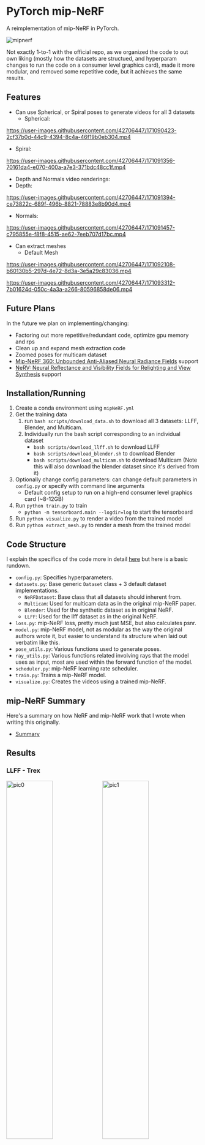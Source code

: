 # PyTorch mip-NeRF 

A reimplementation of mip-NeRF in PyTorch. 

![mipnerf](misc/images/nerfTomipnerf.png)

Not exactly 1-to-1 with the official repo, as we organized the code to out own liking (mostly how the datasets are structued, and hyperparam changes to run the code on a consumer level graphics card), made it more modular, and removed some repetitive code, but it achieves the same results.

## Features

* Can use Spherical, or Spiral poses to generate videos for all 3 datasets
  * Spherical:

https://user-images.githubusercontent.com/42706447/171090423-2cf37b0d-44c9-4394-8c4a-46f19b0eb304.mp4


  * Spiral:



https://user-images.githubusercontent.com/42706447/171091356-70161da4-e070-400a-a7e3-371bdc48cc1f.mp4



* Depth and Normals video renderings:
* Depth:

https://user-images.githubusercontent.com/42706447/171091394-ce73822c-689f-496b-8821-78883e8b90d4.mp4

* Normals:

https://user-images.githubusercontent.com/42706447/171091457-c795855e-f8f8-4515-ae62-7eeb707d17bc.mp4

* Can extract meshes
  * Default Mesh



https://user-images.githubusercontent.com/42706447/171092108-b60130b5-297d-4e72-8d3a-3e5a29c83036.mp4


https://user-images.githubusercontent.com/42706447/171093312-7b01624d-050c-4a3a-a266-80596858de06.mp4



## Future Plans

In the future we plan on implementing/changing:

* Factoring out more repetitive/redundant code, optimize gpu memory and rps
* Clean up and expand mesh extraction code
* Zoomed poses for multicam dataset
* [Mip-NeRF 360: Unbounded Anti-Aliased Neural Radiance Fields](https://jonbarron.info/mipnerf360/) support
* [NeRV: Neural Reflectance and Visibility Fields for Relighting and View Synthesis](https://pratulsrinivasan.github.io/nerv/) support

## Installation/Running

1. Create a conda environment using `mipNeRF.yml`
2. Get the training data
   1. run `bash scripts/download_data.sh` to download all 3 datasets: LLFF, Blender, and Multicam.
   2. Individually run the bash script corresponding to an individual dataset
         * `bash scripts/download_llff.sh` to download LLFF
         * `bash scripts/download_blender.sh` to download Blender
         * `bash scripts/download_multicam.sh` to download Multicam (Note this will also download the blender dataset since it's derived from it)
3. Optionally change config parameters: can change default parameters in `config.py` or specify with command line arguments
    * Default config setup to run on a high-end consumer level graphics card (~8-12GB)
4. Run `python train.py` to train
   * `python -m tensorboard.main --logdir=log` to start the tensorboard
5. Run `python visualize.py` to render a video from the trained model
6. Run `python extract_mesh.py` to render a mesh from the trained model

## Code Structure

I explain the specifics of the code more in detail [here](misc/Code.md) but here is a basic rundown.

* `config.py`: Specifies hyperparameters.
* `datasets.py`: Base generic `Dataset` class + 3 default dataset implementations.
  * `NeRFDataset`: Base class that all datasets should inherent from.
  * `Multicam`: Used for multicam data as in the original mip-NeRF paper.
  * `Blender`: Used for the synthetic dataset as in original NeRF.
  * `LLFF`: Used for the llff dataset as in the original NeRF.
* `loss.py`: mip-NeRF loss, pretty much just MSE, but also calculates psnr.
* `model.py`: mip-NeRF model, not as modular as the way the original authors wrote it, but easier to understand its structure when laid out verbatim like this.
* `pose_utils.py`: Various functions used to generate poses.
* `ray_utils.py`: Various functions related involving rays that the model uses as input, most are used within the forward function of the model.
* `scheduler.py`: mip-NeRF learning rate scheduler.
* `train.py`: Trains a mip-NeRF model.
* `visualize.py`: Creates the videos using a trained mip-NeRF.

## mip-NeRF Summary

Here's a summary on how NeRF and mip-NeRF work that I wrote when writing this originally.

* [Summary](misc/Summary.md)

## Results

### LLFF - Trex

<div>
   <img src="misc/results/trex/LR.png" alt="pic0" width="49%">
   <img src="misc/results/trex/Evaluation_PSNR.png" alt="pic1" width="49%">
</div>
<div>
   <img src="misc/results/trex/Train_Loss.png" alt="pic2" width="49%">
   <img src="misc/results/trex/Train_PSNR.png" alt="pic3" width="49%">
</div>

<br>
Video:
<br>


https://user-images.githubusercontent.com/42706447/171091718-13c57fb4-8cfe-4fe5-b430-93a630b58552.mp4



<br>
Depth:
<br>



https://user-images.githubusercontent.com/42706447/171092147-13b91f2f-b9b7-4137-92b2-9964c2539675.mp4



<br>
Normals:
<br>



https://user-images.githubusercontent.com/42706447/171093167-52c42b7d-4274-4b5c-904f-fd74ceb3d634.mp4



### Blender - Lego

<div>
   <img src="misc/results/lego/LR.png" alt="pic0" width="49%">
   <img src="misc/results/lego/Evaluation_PSNR.png" alt="pic1" width="49%">
</div>
<div>
   <img src="misc/results/lego/Train_Loss.png" alt="pic2" width="49%">
   <img src="misc/results/lego/Train_PSNR.png" alt="pic3" width="49%">
</div>
Video:
<br>

https://user-images.githubusercontent.com/42706447/171090423-2cf37b0d-44c9-4394-8c4a-46f19b0eb304.mp4

<br>
Depth:
<br>

https://user-images.githubusercontent.com/42706447/171091394-ce73822c-689f-496b-8821-78883e8b90d4.mp4

<br>
Normals:
<br>

https://user-images.githubusercontent.com/42706447/171091457-c795855e-f8f8-4515-ae62-7eeb707d17bc.mp4

### Multicam - Mic

<div>
   <img src="misc/results/mic/LR.png" alt="pic0" width="49%">
   <img src="misc/results/mic/Evaluation_PSNR.png" alt="pic1" width="49%">
</div>
<div>
   <img src="misc/results/mic/Train_Loss.png" alt="pic2" width="49%">
   <img src="misc/results/mic/Train_PSNR.png" alt="pic3" width="49%">
</div>
Video:
<br>



https://user-images.githubusercontent.com/42706447/171092321-093c2002-8d8d-4c59-bb12-d6075a8f320b.mp4


<br>
Depth:
<br>



https://user-images.githubusercontent.com/42706447/171092330-7625541f-f0f8-4f30-8016-64e6bed2085a.mp4


<br>
Normals:
<br>


https://user-images.githubusercontent.com/42706447/171092348-9315a897-a6a3-4c49-aedf-3f3331fdfe52.mp4


## References/Contributions

* Thanks to [Nina](https://github.com/ninaahmed) for helping with the code
* [Original NeRF Code in Tensorflow](https://github.com/bmild/nerf)
* [NeRF Project Page](https://www.matthewtancik.com/nerf)
* [NeRF: Representing Scenes as Neural Radiance Fields for View Synthesis](https://arxiv.org/abs/2003.08934)
* [Original mip-NeRF Code in JAX](https://github.com/google/mipnerf)
* [mip-NeRF Project Page](https://jonbarron.info/mipnerf/)
* [Mip-NeRF: A Multiscale Representation for Anti-Aliasing Neural Radiance Fields](https://arxiv.org/abs/2103.13415)
* [nerf_pl](https://github.com/kwea123/nerf_pl)
